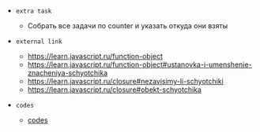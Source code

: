 - `extra task`
    - Собрать все задачи по counter и указать откуда они взяты

- `external link`
    - https://learn.javascript.ru/function-object
    - https://learn.javascript.ru/function-object#ustanovka-i-umenshenie-znacheniya-schyotchika
    - https://learn.javascript.ru/closure#nezavisimy-li-schyotchiki
    - https://learn.javascript.ru/closure#obekt-schyotchika

- `codes`
    - [codes](../codes-extra/counter-js.ts)

